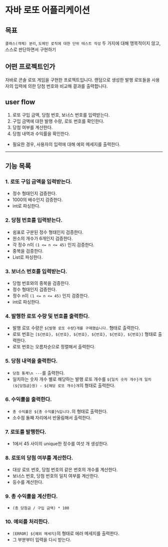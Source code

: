 # 자바 로또 어플리케이션
## 목표
`클래스(객체) 분리`, `도메인 로직에 대한 단위 테스트 작성` 두 가지에 대해 맹목적이지 않고, 스스로 판단하면서 구현하기

## 어떤 프로젝트인가

자바로 콘솔 로또 게임을 구현한 프로젝트입니다. 랜덤으로 생성한 발행 로또들을 사용자의 입력에 의한 당첨 번호와 비교해 결과를 출력합니다.

## user flow
1. 로또 구입 금액, 당첨 번호, 보너스 번호를 입력받는다.
2. 구입 금액에 대한 발행 수량, 로또 번호를 확인한다.
3. 당첨 여부를 계산한다.
4. 당첨 내역과 수익률을 확인한다.
* 필요한 경우, 사용자의 입력에 대해 예외 메세지를 출력한다.

---
## 기능 목록

### 1. 로또 구입 금액을 입력받는다.
   - 정수 형태인지 검증한다.
   - 1000의 배수인지 검증한다.
   - int로 파싱한다.
### 2. 당첨 번호를 입력받는다.
   - 쉼표로 구분된 정수 형태인지 검증한다.
   - 원소의 개수가 6개인지 검증한다.
   - 각 정수 n이 `(1 <= n <= 45)` 인지 검증한다.
   - 중복을 검증한다.
   - List<Integer>로 파싱한다.
### 3. 보너스 번호를 입력받는다.
   - 당첨 번호와의 중복을 검증한다.
   - 정수 형태인지 검증한다.
   - 정수 n이 `(1 <= n <= 45)` 인지 검증한다.
   - int로 파싱한다.
### 4. 발행한 로또 수량 및 번호를 출력한다.
   - 발행 로또 수량은 `${발행 로또 수량}개를 구매했습니다.` 형태로 출력한다.
   - 로또 번호는 `[${번호}, ${번호}, ${번호}, ${번호}, ${번호}, ${번호}]` 형태로 출력한다.
   - 로또 번호는 오름차순으로 정렬해서 출력한다.
### 5. 당첨 내역을 출력한다.
   - `당첨 통계\n ---`를 출력한다.
   - 일치하는 숫자 개수 별로 해당하는 발행 로또 개수를 `${일치 숫자 개수}개 일치 (${당첨금}원) - ${해당 로또 개수}개`의 형태로 출력한다.
### 6. 수익률을 출력한다.
   - `총 수익률은 ${총 수익률}%입니다.`의 형태로 출력한다.
   - 소수점 둘째 자리에서 반올림해서 출력한다.
### 7. 로또를 발행한다.
   - 1에서 45 사이의 unique한 정수를 여섯 개 생성한다.
### 8. 로또의 당첨 여부를 계산한다.
   - 대상 로또 번호, 당첨 번호의 같은 번호의 개수를 계산한다.
   - 보너스 번호, 당첨 번호의 일치 여부를 계산한다.
   - 등수를 계산한다.
### 9. 총 수익률을 계산한다.
   - `(총 당첨금 / 구입 금액) * 100`
### 10. 예외를 처리한다.
   - `[ERROR] ${예외 메세지}`의 형태로 에러 메세지를 출력한다.
   - 그 부분부터 입력을 다시 받는다.